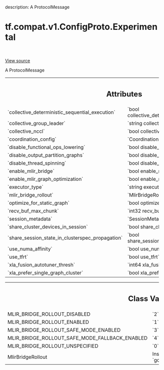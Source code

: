 description: A ProtocolMessage

<div itemscope itemtype="http://developers.google.com/ReferenceObject">
<meta itemprop="name" content="tf.compat.v1.ConfigProto.Experimental" />
<meta itemprop="path" content="Stable" />
<meta itemprop="property" content="MLIR_BRIDGE_ROLLOUT_DISABLED"/>
<meta itemprop="property" content="MLIR_BRIDGE_ROLLOUT_ENABLED"/>
<meta itemprop="property" content="MLIR_BRIDGE_ROLLOUT_SAFE_MODE_ENABLED"/>
<meta itemprop="property" content="MLIR_BRIDGE_ROLLOUT_SAFE_MODE_FALLBACK_ENABLED"/>
<meta itemprop="property" content="MLIR_BRIDGE_ROLLOUT_UNSPECIFIED"/>
<meta itemprop="property" content="MlirBridgeRollout"/>
</div>

# tf.compat.v1.ConfigProto.Experimental

<!-- Insert buttons and diff -->

<table class="tfo-notebook-buttons tfo-api nocontent" align="left">

</table>

<a target="_blank" class="external" href="/code/stable/tensorflow/core/protobuf/config.proto">View source</a>



A ProtocolMessage

<!-- Placeholder for "Used in" -->




<!-- Tabular view -->
 <table class="responsive fixed orange">
<colgroup><col width="214px"><col></colgroup>
<tr><th colspan="2"><h2 class="add-link">Attributes</h2></th></tr>

<tr>
<td>
`collective_deterministic_sequential_execution`
</td>
<td>
`bool collective_deterministic_sequential_execution`
</td>
</tr><tr>
<td>
`collective_group_leader`
</td>
<td>
`string collective_group_leader`
</td>
</tr><tr>
<td>
`collective_nccl`
</td>
<td>
`bool collective_nccl`
</td>
</tr><tr>
<td>
`coordination_config`
</td>
<td>
`CoordinationServiceConfig coordination_config`
</td>
</tr><tr>
<td>
`disable_functional_ops_lowering`
</td>
<td>
`bool disable_functional_ops_lowering`
</td>
</tr><tr>
<td>
`disable_output_partition_graphs`
</td>
<td>
`bool disable_output_partition_graphs`
</td>
</tr><tr>
<td>
`disable_thread_spinning`
</td>
<td>
`bool disable_thread_spinning`
</td>
</tr><tr>
<td>
`enable_mlir_bridge`
</td>
<td>
`bool enable_mlir_bridge`
</td>
</tr><tr>
<td>
`enable_mlir_graph_optimization`
</td>
<td>
`bool enable_mlir_graph_optimization`
</td>
</tr><tr>
<td>
`executor_type`
</td>
<td>
`string executor_type`
</td>
</tr><tr>
<td>
`mlir_bridge_rollout`
</td>
<td>
`MlirBridgeRollout mlir_bridge_rollout`
</td>
</tr><tr>
<td>
`optimize_for_static_graph`
</td>
<td>
`bool optimize_for_static_graph`
</td>
</tr><tr>
<td>
`recv_buf_max_chunk`
</td>
<td>
`int32 recv_buf_max_chunk`
</td>
</tr><tr>
<td>
`session_metadata`
</td>
<td>
`SessionMetadata session_metadata`
</td>
</tr><tr>
<td>
`share_cluster_devices_in_session`
</td>
<td>
`bool share_cluster_devices_in_session`
</td>
</tr><tr>
<td>
`share_session_state_in_clusterspec_propagation`
</td>
<td>
`bool share_session_state_in_clusterspec_propagation`
</td>
</tr><tr>
<td>
`use_numa_affinity`
</td>
<td>
`bool use_numa_affinity`
</td>
</tr><tr>
<td>
`use_tfrt`
</td>
<td>
`bool use_tfrt`
</td>
</tr><tr>
<td>
`xla_fusion_autotuner_thresh`
</td>
<td>
`int64 xla_fusion_autotuner_thresh`
</td>
</tr><tr>
<td>
`xla_prefer_single_graph_cluster`
</td>
<td>
`bool xla_prefer_single_graph_cluster`
</td>
</tr>
</table>





<!-- Tabular view -->
 <table class="responsive fixed orange">
<colgroup><col width="214px"><col></colgroup>
<tr><th colspan="2"><h2 class="add-link">Class Variables</h2></th></tr>

<tr>
<td>
MLIR_BRIDGE_ROLLOUT_DISABLED<a id="MLIR_BRIDGE_ROLLOUT_DISABLED"></a>
</td>
<td>
`2`
</td>
</tr><tr>
<td>
MLIR_BRIDGE_ROLLOUT_ENABLED<a id="MLIR_BRIDGE_ROLLOUT_ENABLED"></a>
</td>
<td>
`1`
</td>
</tr><tr>
<td>
MLIR_BRIDGE_ROLLOUT_SAFE_MODE_ENABLED<a id="MLIR_BRIDGE_ROLLOUT_SAFE_MODE_ENABLED"></a>
</td>
<td>
`3`
</td>
</tr><tr>
<td>
MLIR_BRIDGE_ROLLOUT_SAFE_MODE_FALLBACK_ENABLED<a id="MLIR_BRIDGE_ROLLOUT_SAFE_MODE_FALLBACK_ENABLED"></a>
</td>
<td>
`4`
</td>
</tr><tr>
<td>
MLIR_BRIDGE_ROLLOUT_UNSPECIFIED<a id="MLIR_BRIDGE_ROLLOUT_UNSPECIFIED"></a>
</td>
<td>
`0`
</td>
</tr><tr>
<td>
MlirBridgeRollout<a id="MlirBridgeRollout"></a>
</td>
<td>
Instance of `google.protobuf.internal.enum_type_wrapper.EnumTypeWrapper`
</td>
</tr>
</table>


